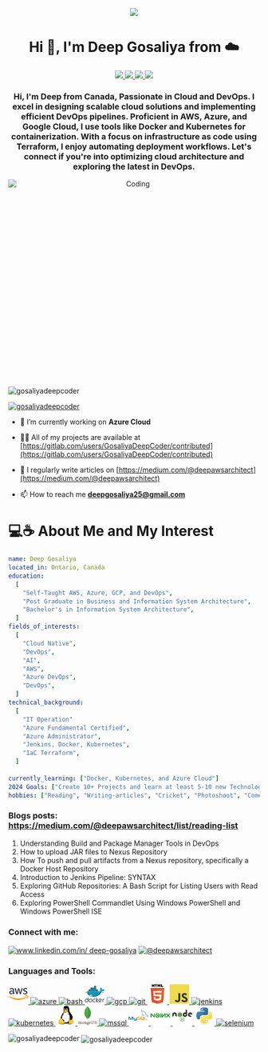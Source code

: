 <p align="center">
  <img src="https://capsule-render.vercel.app/api?type=waving&height=280&color=gradient&text=Hey!%20CloudOps%20Engineer"/>
</p>
<h1 align="center">Hi 👋, I'm Deep Gosaliya from ☁️</h1>
<p align="center">
  <a href="https://www.linkedin.com/in/deep-gosaliya/">
    <img height="50" src="https://cdn2.iconfinder.com/data/icons/social-media-2199/64/social_media_isometric_14-linkedin-64.png"/>
  </a>
  <a href="https://www.instagram.com/deep.30stm97/">
    <img height="50" src="https://cdn2.iconfinder.com/data/icons/oneui/24/Instagram-64.png"/>
  </a>
  <a href="https://medium.com/@deepawsarchitect">
    <img height="50" src="https://cdn3.iconfinder.com/data/icons/social-media-pack-12/512/Medium-64.png"/>
  </a>
  <a href="https://gitlab.com/users/GosaliyaDeepCoder/contributed">
    <img height="50" src="https://cdn4.iconfinder.com/data/icons/logos-and-brands/512/144_Gitlab_logo_logos-64.png"/>
  </a>
</p>
<h3 align="center">Hi, I'm Deep from Canada, Passionate  in Cloud and DevOps. I excel in designing scalable cloud solutions and implementing efficient DevOps pipelines. Proficient in AWS, Azure, and Google Cloud, I use tools like Docker and Kubernetes for containerization. With a focus on infrastructure as code using Terraform, I enjoy automating deployment workflows. Let's connect if you're into optimizing cloud architecture and exploring the latest in DevOps.</h3>
<p align="center">
  <img style="display: inline-block;" alt="Coding" width="800" height="400" src="https://i.pinimg.com/originals/86/56/8d/86568d91236335604340fcc893087cdb.gif">
</p>
<p align="left"> 
    <img src="https://komarev.com/ghpvc/?username=gosaliyadeepcoder&label=Profile%20views&color=0e75b6&style=flat" alt="gosaliyadeepcoder" /> 
</p>

<p align="left"> 
    <a href="https://github.com/ryo-ma/github-profile-trophy">
        <img src="https://github-profile-trophy.vercel.app/?username=gosaliyadeepcoder" alt="gosaliyadeepcoder" />
    </a> 
</p>

- 🔭 I’m currently working on **Azure Cloud**

- 👨‍💻 All of my projects are available at [https://gitlab.com/users/GosaliyaDeepCoder/contributed](https://gitlab.com/users/GosaliyaDeepCoder/contributed)

- 📝 I regularly write articles on [https://medium.com/@deepawsarchitect](https://medium.com/@deepawsarchitect)

- 📫 How to reach me **deepgosaliya25@gmail.com**

<h1>💻☕ About Me and My Interest</h1>

```yaml
name: Deep Gosaliya
located_in: Ontario, Canada
education:
  [
    "Self-Taught AWS, Azure, GCP, and DevOps",
    "Post Graduate in Business and Information System Architecture",
    "Bachelor's in Information System Architecture",
  ]
fields_of_interests:
  [
    "Cloud Native",
    "DevOps",
    "AI",
    "AWS",
    "Azure DevOps",
    "DevOps",
  ]
technical_background:
  [
    "IT Operation"
    "Azure Fundamental Certified",
    "Azure Administrator",
    "Jenkins, Docker, Kubernetes",
    "IaC Terraform",
  ]
  
currently_learning: ["Docker, Kubernetes, and Azure Cloud"]
2024 Goals: ["Create 10+ Projects and learn at least 5-10 new Technologies."]
hobbies: ["Reading", "Writing-articles", "Cricket", "Photoshoot", "Comedy"]
```
### Blogs posts: https://medium.com/@deepawsarchitect/list/reading-list
1. Understanding Build and Package Manager Tools in DevOps
2. How to upload JAR files to Nexus Repository
3. How To push and pull artifacts from a Nexus repository, specifically a Docker Host Repository
4. Introduction to Jenkins Pipeline: SYNTAX
5. Exploring GitHub Repositories: A Bash Script for Listing Users with Read Access
6. Exploring PowerShell Commandlet Using Windows PowerShell and Windows PowerShell ISE


<h3 align="left">Connect with me:</h3>
<p align="left">
<a href="https://linkedin.com/in/www.linkedin.com/in/ deep-gosaliya" target="blank"><img align="center" src="https://raw.githubusercontent.com/rahuldkjain/github-profile-readme-generator/master/src/images/icons/Social/linked-in-alt.svg" alt="www.linkedin.com/in/ deep-gosaliya" height="30" width="40" /></a>
<a href="https://medium.com/@deepawsarchitect" target="blank"><img align="center" src="https://raw.githubusercontent.com/rahuldkjain/github-profile-readme-generator/master/src/images/icons/Social/medium.svg" alt="@deepawsarchitect" height="30" width="40" /></a>
</p>

<h3 align="left">Languages and Tools:</h3>
<p align="left"> <a href="https://aws.amazon.com" target="_blank" rel="noreferrer"> <img src="https://raw.githubusercontent.com/devicons/devicon/master/icons/amazonwebservices/amazonwebservices-original-wordmark.svg" alt="aws" width="40" height="40"/> </a> <a href="https://azure.microsoft.com/en-in/" target="_blank" rel="noreferrer"> <img src="https://www.vectorlogo.zone/logos/microsoft_azure/microsoft_azure-icon.svg" alt="azure" width="40" height="40"/> </a> <a href="https://www.gnu.org/software/bash/" target="_blank" rel="noreferrer"> <img src="https://www.vectorlogo.zone/logos/gnu_bash/gnu_bash-icon.svg" alt="bash" width="40" height="40"/> </a> <a href="https://www.docker.com/" target="_blank" rel="noreferrer"> <img src="https://raw.githubusercontent.com/devicons/devicon/master/icons/docker/docker-original-wordmark.svg" alt="docker" width="40" height="40"/> </a> <a href="https://cloud.google.com" target="_blank" rel="noreferrer"> <img src="https://www.vectorlogo.zone/logos/google_cloud/google_cloud-icon.svg" alt="gcp" width="40" height="40"/> </a> <a href="https://git-scm.com/" target="_blank" rel="noreferrer"> <img src="https://www.vectorlogo.zone/logos/git-scm/git-scm-icon.svg" alt="git" width="40" height="40"/> </a> <a href="https://www.w3.org/html/" target="_blank" rel="noreferrer"> <img src="https://raw.githubusercontent.com/devicons/devicon/master/icons/html5/html5-original-wordmark.svg" alt="html5" width="40" height="40"/> </a> <a href="https://developer.mozilla.org/en-US/docs/Web/JavaScript" target="_blank" rel="noreferrer"> <img src="https://raw.githubusercontent.com/devicons/devicon/master/icons/javascript/javascript-original.svg" alt="javascript" width="40" height="40"/> </a> <a href="https://www.jenkins.io" target="_blank" rel="noreferrer"> <img src="https://www.vectorlogo.zone/logos/jenkins/jenkins-icon.svg" alt="jenkins" width="40" height="40"/> </a> <a href="https://kubernetes.io" target="_blank" rel="noreferrer"> <img src="https://www.vectorlogo.zone/logos/kubernetes/kubernetes-icon.svg" alt="kubernetes" width="40" height="40"/> </a> <a href="https://www.linux.org/" target="_blank" rel="noreferrer"> <img src="https://raw.githubusercontent.com/devicons/devicon/master/icons/linux/linux-original.svg" alt="linux" width="40" height="40"/> </a> <a href="https://www.mongodb.com/" target="_blank" rel="noreferrer"> <img src="https://raw.githubusercontent.com/devicons/devicon/master/icons/mongodb/mongodb-original-wordmark.svg" alt="mongodb" width="40" height="40"/> </a> <a href="https://www.microsoft.com/en-us/sql-server" target="_blank" rel="noreferrer"> <img src="https://www.svgrepo.com/show/303229/microsoft-sql-server-logo.svg" alt="mssql" width="40" height="40"/> </a> <a href="https://www.mysql.com/" target="_blank" rel="noreferrer"> <img src="https://raw.githubusercontent.com/devicons/devicon/master/icons/mysql/mysql-original-wordmark.svg" alt="mysql" width="40" height="40"/> </a> <a href="https://www.nginx.com" target="_blank" rel="noreferrer"> <img src="https://raw.githubusercontent.com/devicons/devicon/master/icons/nginx/nginx-original.svg" alt="nginx" width="40" height="40"/> </a> <a href="https://nodejs.org" target="_blank" rel="noreferrer"> <img src="https://raw.githubusercontent.com/devicons/devicon/master/icons/nodejs/nodejs-original-wordmark.svg" alt="nodejs" width="40" height="40"/> </a> <a href="https://www.python.org" target="_blank" rel="noreferrer"> <img src="https://raw.githubusercontent.com/devicons/devicon/master/icons/python/python-original.svg" alt="python" width="40" height="40"/> </a> <a href="https://www.selenium.dev" target="_blank" rel="noreferrer"> <img src="https://raw.githubusercontent.com/detain/svg-logos/780f25886640cef088af994181646db2f6b1a3f8/svg/selenium-logo.svg" alt="selenium" width="40" height="40"/> </a> </p>

<p><img align="left" src="https://github-readme-stats.vercel.app/api/top-langs?username=gosaliyadeepcoder&show_icons=true&locale=en&layout=compact" alt="gosaliyadeepcoder" /></p>

<p>&nbsp;<img align="center" src="https://github-readme-stats.vercel.app/api?username=gosaliyadeepcoder&show_icons=true&locale=en" alt="gosaliyadeepcoder" /></p>
